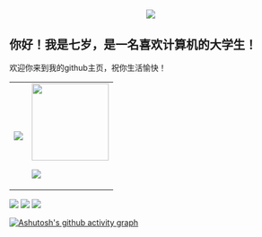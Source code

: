 <h1 align="center"> <a href="https://sunguoqi.com/"> <img src="https://readme-typing-svg.herokuapp.com/?lines=欢迎来到小陈的家!&center=true&size=27"> </a> </h1>

<h2>你好！我是七岁，是一名喜欢计算机的大学生！</h2>  
<p>欢迎你来到我的github主页，祝你生活愉快！</p>

 <table><tr><td><div align="left"> <img src="https://metrics.lecoq.io/7qisui?template=classic&config.timezone=Asia%2FShanghai"> </td>

<td><img height="137px" src="https://github-readme-stats.vercel.app/api?username=7qisui&hide_title=true&hide_border=true&show_icons=trueline_height=21&text_color=000&icon_color=000&bg_color=0,ea6161,ffc64d,fffc4d,52fa5a&theme=graywhite" />

<img src="https://github-readme-stats.vercel.app/api/top-langs/?username=7qisui&hide_title=true&hide_border=true&layout=compact&langs_count=6&text_color=000&icon_color=fff&bg_color=0,52fa5a,4dfcff,c64dff&theme=graywhite" /> </td></tr></table>

<span><img src="https://img.shields.io/badge/-HTML5-E34F26?style=flat-square&logo=html5&logoColor=white" /> <img src="https://img.shields.io/badge/-CSS3-1572B6?style=flat-square&logo=css3" /> <img src="https://img.shields.io/badge/-JavaScript-oringe?style=flat-square&logo=javascript" /> </span>

[![Ashutosh's github activity graph](https://github-readme-activity-graph.vercel.app/graph?username=7qisui)](https://github.com/ashutosh00710/github-readme-activity-graph)


